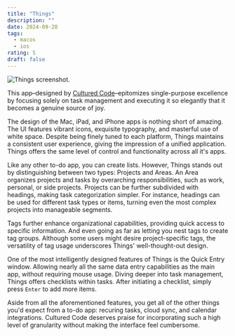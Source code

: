 ```yaml
---
title: "Things"
description: ""
date: 2024-09-20
tags:
  - macos
  - ios
rating: 5
draft: false
---
```


![Things screenshot.](reviews/things-preview.png)

This app–designed by [Cultured Code](https://www.culturedcode.com/)–epitomizes single-purpose excellence by focusing solely on task management and executing it so elegantly that it becomes a genuine source of joy.

The design of the Mac, iPad, and iPhone apps is nothing short of amazing. The UI features vibrant icons, exquisite typography, and masterful use of white space. Despite being finely tuned to each platform, Things maintains a consistent user experience, giving the impression of a unified application. Things offers the same level of control and functionality across all it's apps.

Like any other to-do app, you can create lists. However, Things stands out by distinguishing between two types: Projects and Areas. An Area organizes projects and tasks by overarching responsibilities, such as work, personal, or side projects. Projects can be further subdivided with headings, making task categorization simpler. For instance, headings can be used for different task types or items, turning even the most complex projects into manageable segments.

Tags further enhance organizational capabilities, providing quick access to specific information. And even going as far as letting you nest tags to create tag groups. Although some users might desire project-specific tags, the versatility of tag usage underscores Things' well-thought-out design.

One of the most intelligently designed features of Things is the Quick Entry window. Allowing nearly all the same data entry capabilities as the main app, without requiring mouse usage. Diving deeper into task management, Things offers checklists within tasks. After initiating a checklist, simply press `Enter` to add more items.

Aside from all the aforementioned features, you get all of the other things you'd expect from a to-do app: recuring tasks, cloud sync, and calendar integrations. Cultured Code deserves praise for incorporating such a high level of granularity without making the interface feel cumbersome.
